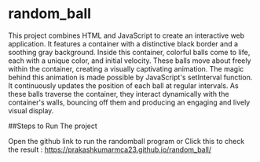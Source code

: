 # random_ball
                                                                                                                                                                                  
This project combines HTML and JavaScript to create an interactive web application. It features a container with a distinctive black border and a soothing gray background. Inside this container, colorful balls come to life, each with a unique color, and initial velocity. These balls move about freely within the container, creating a visually captivating animation.
The magic behind this animation is made possible by JavaScript's setInterval function. It continuously updates the position of each ball at regular intervals. As these balls traverse the container, they interact dynamically with the container's walls, bouncing off them and producing an engaging and lively visual display.

##Steps to Run The project

Open the github link to run the randomball program
or Click this to check the result : https://prakashkumarmca23.github.io/random_ball/
